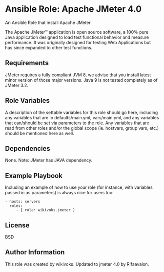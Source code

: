Ansible Role: Apache JMeter 4.0 
=========
An Ansible Role that install Apache JMeter

The Apache JMeter™ application is open source software, a 100% pure Java application designed to load test functional behavior and measure performance. It was originally designed for testing Web Applications but has since expanded to other test functions.

Requirements
------------
JMeter requires a fully compliant JVM 8, we advise that you install latest minor version of those major versions. Java 9 is not tested completely as of JMeter 3.2.

Role Variables
--------------

A description of the settable variables for this role should go here, including any variables that are in defaults/main.yml, vars/main.yml, and any variables that can/should be set via parameters to the role. Any variables that are read from other roles and/or the global scope (ie. hostvars, group vars, etc.) should be mentioned here as well.

Dependencies
------------

None. Note: JMeter has JAVA dependency. 

Example Playbook
----------------

Including an example of how to use your role (for instance, with variables passed in as parameters) is always nice for users too:

    - hosts: servers
      roles:
         - { role: wikivoks.jmeter }

License
-------

BSD

Author Information
------------------

This role was created by wikivoks. Updated to jmeter 4.0 by Rifaavalon. 
